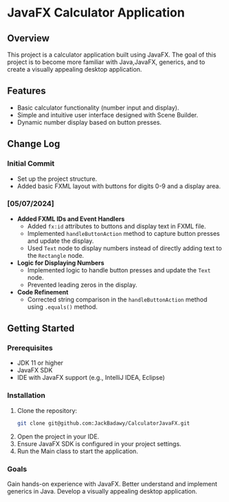 # JavaFX Calculator Application

## Overview

This project is a calculator application built using JavaFX. The goal of this project is to become more familiar with Java,JavaFX, generics, and to create a visually appealing desktop application.

## Features

- Basic calculator functionality (number input and display).
- Simple and intuitive user interface designed with Scene Builder.
- Dynamic number display based on button presses.

## Change Log

### Initial Commit

- Set up the project structure.
- Added basic FXML layout with buttons for digits 0-9 and a display area.

### [05/07/2024]

- **Added FXML IDs and Event Handlers**
  - Added `fx:id` attributes to buttons and display text in FXML file.
  - Implemented `handleButtonAction` method to capture button presses and update the display.
  - Used `Text` node to display numbers instead of directly adding text to the `Rectangle` node.
- **Logic for Displaying Numbers**
  - Implemented logic to handle button presses and update the `Text` node.
  - Prevented leading zeros in the display.
- **Code Refinement**
  - Corrected string comparison in the `handleButtonAction` method using `.equals()` method.

## Getting Started

### Prerequisites

- JDK 11 or higher
- JavaFX SDK
- IDE with JavaFX support (e.g., IntelliJ IDEA, Eclipse)

### Installation

1. Clone the repository:
   ```bash
   git clone git@github.com:JackBadawy/CalculatorJavaFX.git
   ```
2. Open the project in your IDE.
3. Ensure JavaFX SDK is configured in your project settings.
4. Run the Main class to start the application.

### Goals

Gain hands-on experience with JavaFX.
Better understand and implement generics in Java.
Develop a visually appealing desktop application.
